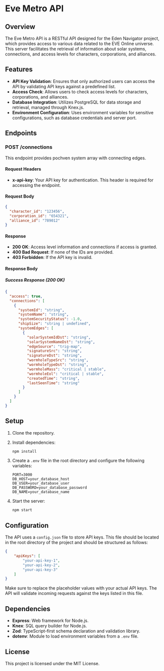 # Eve Metro API

## Overview

The Eve Metro API is a RESTful API designed for the Eden Navigator project, which provides access to various data related to the EVE Online universe. This server facilitates the retrieval of information about solar systems, connections, and access levels for characters, corporations, and alliances.

## Features

- **API Key Validation**: Ensures that only authorized users can access the API by validating API keys against a predefined list.
- **Access Check**: Allows users to check access levels for characters, corporations, and alliances.
- **Database Integration**: Utilizes PostgreSQL for data storage and retrieval, managed through Knex.js.
- **Environment Configuration**: Uses environment variables for sensitive configurations, such as database credentials and server port.

## Endpoints

### POST /connections

This endpoint provides pochven system array with connecting edges.

#### Request Headers

- **x-api-key**: Your API key for authentication. This header is required for accessing the endpoint.

#### Request Body

```json
{
  "character_id": "123456",
  "corporation_id": "654321",
  "alliance_id": "789012"
}
```

#### Response

- **200 OK**: Access level information and connections if access is granted.
- **400 Bad Request**: If none of the IDs are provided.
- **403 Forbidden**: If the API key is invalid.

#### Response Body

##### Success Response (200 OK)

```json
{
  "access": true,
  "connections": [
    {
      "systemId": "string",
      "systemName": "string",
      "systemSecurityStatus": -1.0,
      "shipSize": "string | undefined",
      "systemEdges": [
        {
          "solarSystemIdDst": "string",
          "solarSystemNameDst": "string",
          "edgeSource": "trig-map",
          "signatureSrc": "string",
          "signatureDst": "string",
          "wormholeTypeSrc": "string",
          "wormholeTypeDst": "string",
          "wormholeMass": "critical | stable",
          "wormholeEol": "critical | stable",
          "createdTime": "string",
          "lastSeenTime": "string"
        }
      ]
    }
  ]
}
```

## Setup

1. Clone the repository.
2. Install dependencies:

   ```bash
   npm install
   ```

3. Create a `.env` file in the root directory and configure the following variables:

   ```plaintext
   PORT=3000
   DB_HOST=your_database_host
   DB_USER=your_database_user
   DB_PASSWORD=your_database_password
   DB_NAME=your_database_name
   ```

4. Start the server:

   ```bash
   npm start
   ```

## Configuration

The API uses a `config.json` file to store API keys. This file should be located in the root directory of the project and should be structured as follows:

```json
{
    "apiKeys": [
        "your-api-key-1",
        "your-api-key-2",
        "your-api-key-3"
    ]
}
```

Make sure to replace the placeholder values with your actual API keys. The API will validate incoming requests against the keys listed in this file.

## Dependencies

- **Express**: Web framework for Node.js.
- **Knex**: SQL query builder for Node.js.
- **Zod**: TypeScript-first schema declaration and validation library.
- **dotenv**: Module to load environment variables from a `.env` file.

## License

This project is licensed under the MIT License.
